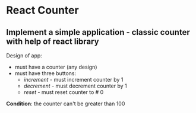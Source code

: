 # React Counter

## Implement a simple application -  classic counter with help of react library

Design of app:

  * must have a counter (any design)
  * must have three buttons:
    * _increment_ - must increment counter by 1
    * _decrement_ - must decrement counter by 1
    * _reset_ - must reset counter to # 0

**Condition**: the counter can't be greater than 100
